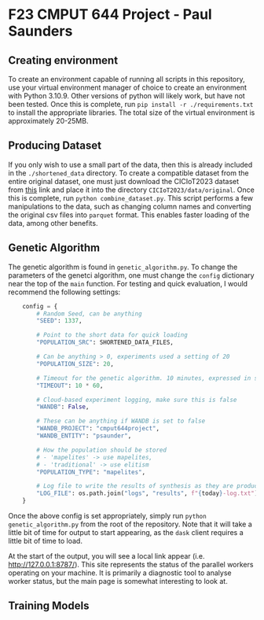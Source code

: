 # F23 CMPUT 644 Project - Paul Saunders

## Creating environment
To create an environment capable of running all scripts in this repository, use your virtual environment manager of choice to create an environment with Python 3.10.9. Other versions of python will likely work, but have not been tested. Once this is complete, run `pip install -r ./requirements.txt` to install the appropriate libraries. The total size of the virtual environment is approximately 20-25MB. 

## Producing Dataset
If you only wish to use a small part of the data, then this is already included in the `./shortened_data` directory. To create a compatible dataset from the entire original dataset, one must just download the CICIoT2023 dataset from [this](https://www.unb.ca/cic/datasets/iotdataset-2023.html) link and place it into the directory `CICIoT2023/data/original`. Once this is complete, run `python combine_dataset.py`. This script performs a few manipulations to the data, such as changing column names and converting the original csv files into `parquet` format. This enables faster loading of the data, among other benefits. 

## Genetic Algorithm
The genetic algorithm is found in `genetic_algorithm.py`. To change the parameters of the genetci algorithm, one must change the `config` dictionary near the top of the `main` function. For testing and quick evaluation, I would recommend the following settings: 
```python
    config = {
        # Random Seed, can be anything
        "SEED": 1337,

        # Point to the short data for quick loading
        "POPULATION_SRC": SHORTENED_DATA_FILES,

        # Can be anything > 0, experiments used a setting of 20
        "POPULATION_SIZE": 20,

        # Timeout for the genetic algorithm. 10 minutes, expressed in seconds
        "TIMEOUT": 10 * 60,

        # Cloud-based experiment logging, make sure this is false
        "WANDB": False,  

        # These can be anything if WANDB is set to false
        "WANDB_PROJECT": "cmput644project",
        "WANDB_ENTITY": "psaunder",  

        # How the population should be stored
        # - 'mapelites' -> use mapelites,
        # - 'traditional' -> use elitism 
        "POPULATION_TYPE": "mapelites",

        # Log file to write the results of synthesis as they are produced
        "LOG_FILE": os.path.join("logs", "results", f"{today}-log.txt"),
    }    
```

Once the above config is set appropriately, simply run `python genetic_algorithm.py` from the root of the repository. Note that it will take a little bit of time for output to start appearing, as the `dask` client requires a little bit of time to load.

At the start of the output, you will see a local link appear (i.e. http://127.0.0.1:8787/). This site represents the status of the parallel workers operating on your machine. It is primarily a diagnostic tool to analyse worker status, but the main page is somewhat interesting to look at.

## Training Models

